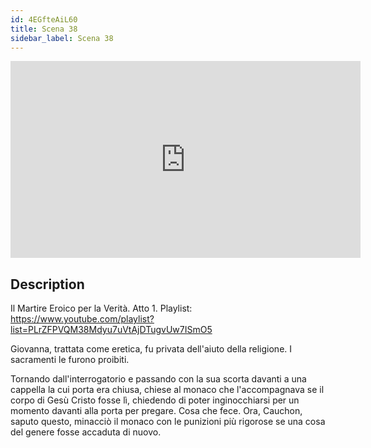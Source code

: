 ```yaml
---
id: 4EGfteAiL60
title: Scena 38
sidebar_label: Scena 38
---
```


<iframe
  width="560"
  height="315"
  src="https://www.youtube.com/embed/4EGfteAiL60"
  title="YouTube video player"
  frameborder="0"
  allow="accelerometer; autoplay; clipboard-write; encrypted-media; gyroscope; picture-in-picture; web-share"
  referrerpolicy="strict-origin-when-cross-origin"
  allowfullscreen
></iframe>

## Description

Il Martire Eroico per la Verità. Atto 1. 
Playlist: https://www.youtube.com/playlist?list=PLrZFPVQM38Mdyu7uVtAjDTugvUw7ISmO5 

Giovanna, trattata come eretica, fu privata dell'aiuto della religione. I sacramenti le furono proibiti.

Tornando dall'interrogatorio e passando con la sua scorta davanti a una cappella la cui porta era chiusa, chiese al monaco che l'accompagnava se il corpo di Gesù Cristo fosse lì, chiedendo di poter inginocchiarsi per un momento davanti alla porta per pregare. Cosa che fece. Ora, Cauchon, saputo questo, minacciò il monaco con le punizioni più rigorose se una cosa del genere fosse accaduta di nuovo.
